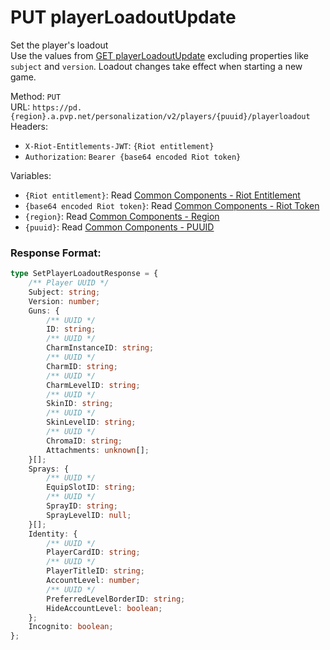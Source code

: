 <!--

This file is automatically generated!
Do not edit it directly!
See https://github.com/techchrism/valorant-api-docs/blob/trunk/contributing.md for more information.

-->

# PUT playerLoadoutUpdate

Set the player's loadout  
Use the values from [GET playerLoadoutUpdate](GET%20playerLoadoutUpdate.md) excluding properties like `subject` and `version`. Loadout changes take effect when starting a new game.  


Method: `PUT`  
URL: `https://pd.{region}.a.pvp.net/personalization/v2/players/{puuid}/playerloadout`  
Headers:
 - `X-Riot-Entitlements-JWT`: `{Riot entitlement}`
 - `Authorization`: `Bearer {base64 encoded Riot token}`

Variables:
 - `{Riot entitlement}`: Read [Common Components - Riot Entitlement](../common-components.md#riot-entitlement)
 - `{base64 encoded Riot token}`: Read [Common Components - Riot Token](../common-components.md#riot-token)
 - `{region}`: Read [Common Components - Region](../common-components.md#region)
 - `{puuid}`: Read [Common Components - PUUID](../common-components.md#puuid)


### Response Format:
```ts
type SetPlayerLoadoutResponse = {
    /** Player UUID */
    Subject: string;
    Version: number;
    Guns: {
        /** UUID */
        ID: string;
        /** UUID */
        CharmInstanceID: string;
        /** UUID */
        CharmID: string;
        /** UUID */
        CharmLevelID: string;
        /** UUID */
        SkinID: string;
        /** UUID */
        SkinLevelID: string;
        /** UUID */
        ChromaID: string;
        Attachments: unknown[];
    }[];
    Sprays: {
        /** UUID */
        EquipSlotID: string;
        /** UUID */
        SprayID: string;
        SprayLevelID: null;
    }[];
    Identity: {
        /** UUID */
        PlayerCardID: string;
        /** UUID */
        PlayerTitleID: string;
        AccountLevel: number;
        /** UUID */
        PreferredLevelBorderID: string;
        HideAccountLevel: boolean;
    };
    Incognito: boolean;
};
```
